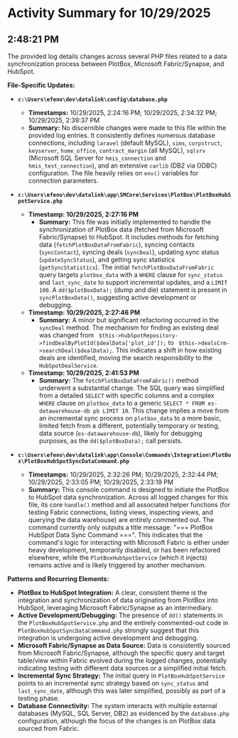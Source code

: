 # Activity Summary for 10/29/2025

## 2:48:21 PM
The provided log details changes across several PHP files related to a data synchronization process between PlotBox, Microsoft Fabric/Synapse, and HubSpot.

**File-Specific Updates:**

*   **`c:\Users\efeno\dev\datalink\config\database.php`**
    *   **Timestamps:** 10/29/2025, 2:24:16 PM; 10/29/2025, 2:34:32 PM; 10/29/2025, 2:39:37 PM
    *   **Summary:** No discernible changes were made to this file within the provided log entries. It consistently defines numerous database connections, including `laravel` (default MySQL), `sims`, `corpstruct`, `keyserver`, `home_office`, `contract_margin` (all MySQL), `sqlsrv` (Microsoft SQL Server for `hmis_connection` and `hmis_test_connection`), and an extensive `carlib` (DB2 via ODBC) configuration. The file heavily relies on `env()` variables for connection parameters.

*   **`c:\Users\efeno\dev\datalink\app\SMCore\Services\PlotBox\PlotBoxHubSpotService.php`**
    *   **Timestamp: 10/29/2025, 2:27:16 PM**
        *   **Summary:** This file was initially implemented to handle the synchronization of PlotBox data (fetched from Microsoft Fabric/Synapse) to HubSpot. It includes methods for fetching data (`fetchPlotBoxDataFromFabric`), syncing contacts (`syncContact`), syncing deals (`syncDeal`), updating sync status (`updateSyncStatus`), and getting sync statistics (`getSyncStatistics`). The initial `fetchPlotBoxDataFromFabric` query targets `plotbox_data` with a `WHERE` clause for `sync_status` and `last_sync_date` to support incremental updates, and a `LIMIT 100`. A `dd($plotBoxData);` (dump and die) statement is present in `syncPlotBoxData()`, suggesting active development or debugging.
    *   **Timestamp: 10/29/2025, 2:27:46 PM**
        *   **Summary:** A minor but significant refactoring occurred in the `syncDeal` method. The mechanism for finding an existing deal was changed from ` $this->hubSpotRepository->findDealByPlotId($dealData['plot_id']);` to ` $this->dealsCrm->searchDeal($dealData);`. This indicates a shift in how existing deals are identified, moving the search responsibility to the `HubSpotDealService`.
    *   **Timestamp: 10/29/2025, 2:41:53 PM**
        *   **Summary:** The `fetchPlotBoxDataFromFabric()` method underwent a substantial change. The SQL query was simplified from a detailed `SELECT` with specific columns and a complex `WHERE` clause on `plotbox_data` to a generic `SELECT * FROM es-datawarehouse-db pb LIMIT 10`. This change implies a move from an incremental sync process on `plotbox_data` to a more basic, limited fetch from a different, potentially temporary or testing, data source (`es-datawarehouse-db`), likely for debugging purposes, as the `dd($plotBoxData);` call persists.

*   **`c:\Users\efeno\dev\datalink\app\Console\Commands\Integration\PlotBox\PlotBoxHubSpotSyncDataCommand.php`**
    *   **Timestamps:** 10/29/2025, 2:32:26 PM; 10/29/2025, 2:32:44 PM; 10/29/2025, 2:33:05 PM; 10/29/2025, 2:33:19 PM
    *   **Summary:** This console command is designed to initiate the PlotBox to HubSpot data synchronization. Across all logged changes for this file, its core `handle()` method and all associated helper functions (for testing Fabric connections, listing views, inspecting views, and querying the data warehouse) are entirely commented out. The command currently only outputs a title message: "=== PlotBox HubSpot Data Sync Command ===". This indicates that the command's logic for interacting with Microsoft Fabric is either under heavy development, temporarily disabled, or has been refactored elsewhere, while the `PlotBoxHubSpotService` (which it injects) remains active and is likely triggered by another mechanism.

**Patterns and Recurring Elements:**

*   **PlotBox to HubSpot Integration:** A clear, consistent theme is the integration and synchronization of data originating from PlotBox into HubSpot, leveraging Microsoft Fabric/Synapse as an intermediary.
*   **Active Development/Debugging:** The presence of `dd()` statements in the `PlotBoxHubSpotService.php` and the entirely commented-out code in `PlotBoxHubSpotSyncDataCommand.php` strongly suggest that this integration is undergoing active development and debugging.
*   **Microsoft Fabric/Synapse as Data Source:** Data is consistently sourced from Microsoft Fabric/Synapse, although the specific query and target table/view within Fabric evolved during the logged changes, potentially indicating testing with different data sources or a simplified initial fetch.
*   **Incremental Sync Strategy:** The initial query in `PlotBoxHubSpotService` points to an incremental sync strategy based on `sync_status` and `last_sync_date`, although this was later simplified, possibly as part of a testing phase.
*   **Database Connectivity:** The system interacts with multiple external databases (MySQL, SQL Server, DB2) as evidenced by the `database.php` configuration, although the focus of the changes is on PlotBox data sourced from Fabric.